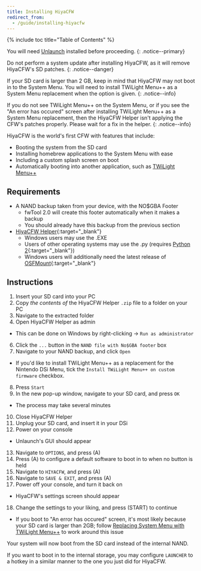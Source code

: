 ```yaml
---
title: Installing HiyaCFW
redirect_from:
  - /guide/installing-hiyacfw
---
```


{% include toc title="Table of Contents" %}

You will need [Unlaunch](installing-unlaunch/) installed before proceeding.
{: .notice--primary}

Do not perform a system update after installing HiyaCFW, as it will remove HiyaCFW's SD patches.
{: .notice--danger}

If your SD card is larger than 2 GB, keep in mind that HiyaCFW may not boot in to the System Menu. You will need to install TWiLight Menu++ as a System Menu replacement when the option is given.
{: .notice--info}

If you do not see TWiLight Menu++ on the System Menu, or if you see the "An error has occured" screen after installing TWiLight Menu++ as a System Menu replacement, then the HiyaCFW Helper isn't applying the CFW's patches properly. Please wait for a fix in the helper.
{: .notice--info}

HiyaCFW is the world's first CFW with features that include:
- Booting the system from the SD card
- Installing homebrew applications to the System Menu with ease
- Including a custom splash screen on boot
- Automatically booting into another application, such as [TWiLight Menu++](installing-twilight-menu++)


## Requirements

- A NAND backup taken from your device, with the NO$GBA Footer
  - fwTool 2.0 will create this footer automatically when it makes a backup
  - You should already have this backup from the previous section
- [HiyaCFW Helper](https://github.com/mondul/HiyaCFW-Helper/releases){:target="_blank"}
  - Windows users may use the .EXE
  - Users of other operating systems may use the .py (requires [Python 2](https://www.python.org/downloads/){:target="_blank"})
  - Windows users will additionally need the latest release of [OSFMount](https://www.osforensics.com/tools/mount-disk-images.html){:target="_blank"}

## Instructions

1. Insert your SD card into your PC
2. Copy *the contents of* the HiyaCFW Helper `.zip` file to a folder on your PC
3. Navigate to the extracted folder
4. Open HiyaCFW Helper as admin
  - This can be done on Windows by right-clicking -> `Run as administrator`
6. Click the `...` button in the `NAND file with No$GBA footer` box
7. Navigate to your NAND backup, and click `Open`
  - If you'd like to install TWiLight Menu++ as a replacement for the Nintendo DSi Menu, tick the `Install TWiLight Menu++ on custom firmware` checkbox.
8. Press `Start`
9. In the new pop-up window, navigate to your SD card, and press `OK`
  - The process may take several minutes
10. Close HiyaCFW Helper
11. Unplug your SD card, and insert it in your DSi
12. Power on your console
  - Unlaunch's GUI should appear
13. Navigate to `OPTIONS`, and press (A)
14. Press (A) to configure a default software to boot in to when no button is held
15. Navigate to `HIYACFW`, and press (A)
16. Navigate to `SAVE & EXIT`, and press (A)
17. Power off your console, and turn it back on
  - HiyaCFW's settings screen should appear
18. Change the settings to your liking, and press (START) to continue
  - If you boot to "An error has occured" screen, it's most likely because your SD card is larger than 2GB; follow [Replacing System Menu with TWiLight Menu++](replacing-system-menu-with-twilight-menu++) to work around this issue

Your system will now boot from the SD card instead of the internal NAND.

If you want to boot in to the internal storage, you may configure `LAUNCHER` to a hotkey in a similar manner to the one you just did for HiyaCFW.
